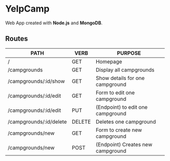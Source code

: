 # YelpCamp

Web App created with **Node.js** and **MongoDB**.

## Routes

| PATH                    | VERB   | PURPOSE                           |
| ----------------------- | ------ | --------------------------------- |
| /                       | GET    | Homepage                          |
| /campgrounds            | GET    | Display all campgrounds           |
| /campgrounds/:id/show   | GET    | Show details for one campground   |
| /campgrounds/:id/edit   | GET    | Form to edit one campground       |
| /campgrounds/:id/edit   | PUT    | (Endpoint) to edit one campground |
| /campgrounds/:id/delete | DELETE | Deletes one campground            |
| /campgrounds/new        | GET    | Form to create new campground     |
| /campgrounds/new        | POST   | (Endpoint) Creates new campground |
